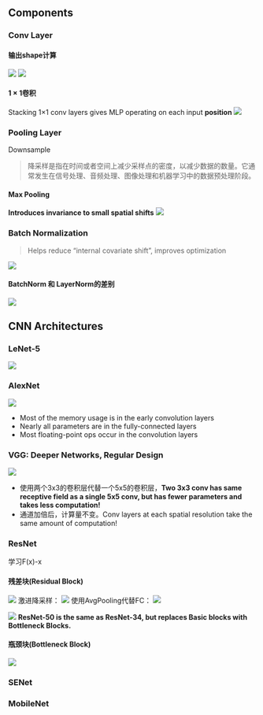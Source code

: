 ## Components
### Conv Layer
#### 输出shape计算
![](../img/Pasted%20image%2020240617210207.png)
![](../img/Pasted%20image%2020240617210352.png)
#### 1 × 1卷积
Stacking 1×1 conv layers gives MLP operating on each input **position**
![](../img/Pasted%20image%2020240617210311.png)

### Pooling Layer
Downsample
>降采样是指在时间或者空间上减少采样点的密度，以减少数据的数量。它通常发生在信号处理、音频处理、图像处理和机器学习中的数据预处理阶段。

#### Max Pooling
**Introduces invariance to small spatial shifts**
![](../img/Pasted%20image%2020240617210955.png)

### Batch Normalization
>Helps reduce “internal covariate shift”, improves optimization

![](../img/Pasted%20image%2020240617211744.png)
#### BatchNorm 和 LayerNorm的差别
![](../img/Pasted%20image%2020240617212207.png)

## CNN Architectures
### LeNet-5
![](../img/Pasted%20image%2020240617211205.png)

### AlexNet
![](../img/Pasted%20image%2020240617212939.png)
- Most of the memory usage is in the early convolution layers
- Nearly all parameters are in the fully-connected layers
- Most floating-point ops occur in the convolution layers

### VGG: Deeper Networks, Regular Design
![](../img/Pasted%20image%2020240617213304.png)
- 使用两个3x3的卷积层代替一个5x5的卷积层，**Two 3x3 conv has same receptive field as a single 5x5 conv, but has fewer parameters and takes less computation!**
- 通道加倍后，计算量不变。Conv layers at each spatial resolution take the same amount of computation!
### ResNet
学习F(x)-x
#### 残差块(Residual Block)
![](../img/Pasted%20image%2020240617214641.png)
激进降采样：
![](../img/Pasted%20image%2020240617214448.png)
使用AvgPooling代替FC：
![](../img/Pasted%20image%2020240617214543.png)

![](../img/Pasted%20image%2020240617214740.png)
**ResNet-50 is the same as ResNet-34, but replaces Basic blocks with Bottleneck Blocks.**
#### 瓶颈块(Bottleneck Block)
![](../img/Pasted%20image%2020240617214853.png)


### SENet
### MobileNet
